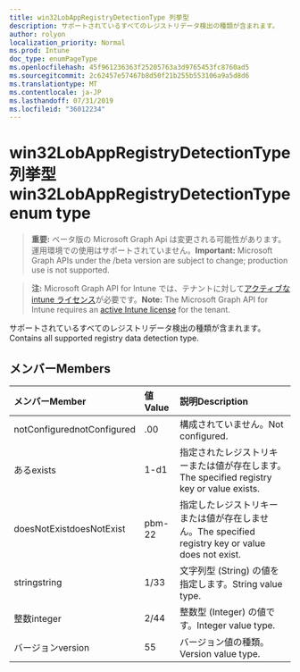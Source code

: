 ```yaml
---
title: win32LobAppRegistryDetectionType 列挙型
description: サポートされているすべてのレジストリデータ検出の種類が含まれます。
author: rolyon
localization_priority: Normal
ms.prod: Intune
doc_type: enumPageType
ms.openlocfilehash: 45f961236363f25205763a3d9765453fc8760ad5
ms.sourcegitcommit: 2c62457e57467b8d50f21b255b553106a9a5d8d6
ms.translationtype: MT
ms.contentlocale: ja-JP
ms.lasthandoff: 07/31/2019
ms.locfileid: "36012234"
---
```

# <a name="win32lobappregistrydetectiontype-enum-type"></a><span data-ttu-id="a50b7-103">win32LobAppRegistryDetectionType 列挙型</span><span class="sxs-lookup"><span data-stu-id="a50b7-103">win32LobAppRegistryDetectionType enum type</span></span>

> <span data-ttu-id="a50b7-104">**重要:** ベータ版の Microsoft Graph Api は変更される可能性があります。運用環境での使用はサポートされていません。</span><span class="sxs-lookup"><span data-stu-id="a50b7-104">**Important:** Microsoft Graph APIs under the /beta version are subject to change; production use is not supported.</span></span>

> <span data-ttu-id="a50b7-105">**注:** Microsoft Graph API for Intune では、テナントに対して[アクティブな intune ライセンス](https://go.microsoft.com/fwlink/?linkid=839381)が必要です。</span><span class="sxs-lookup"><span data-stu-id="a50b7-105">**Note:** The Microsoft Graph API for Intune requires an [active Intune license](https://go.microsoft.com/fwlink/?linkid=839381) for the tenant.</span></span>

<span data-ttu-id="a50b7-106">サポートされているすべてのレジストリデータ検出の種類が含まれます。</span><span class="sxs-lookup"><span data-stu-id="a50b7-106">Contains all supported registry data detection type.</span></span>

## <a name="members"></a><span data-ttu-id="a50b7-107">メンバー</span><span class="sxs-lookup"><span data-stu-id="a50b7-107">Members</span></span>
|<span data-ttu-id="a50b7-108">メンバー</span><span class="sxs-lookup"><span data-stu-id="a50b7-108">Member</span></span>|<span data-ttu-id="a50b7-109">値</span><span class="sxs-lookup"><span data-stu-id="a50b7-109">Value</span></span>|<span data-ttu-id="a50b7-110">説明</span><span class="sxs-lookup"><span data-stu-id="a50b7-110">Description</span></span>|
|:---|:---|:---|
|<span data-ttu-id="a50b7-111">notConfigured</span><span class="sxs-lookup"><span data-stu-id="a50b7-111">notConfigured</span></span>|<span data-ttu-id="a50b7-112">.0</span><span class="sxs-lookup"><span data-stu-id="a50b7-112">0</span></span>|<span data-ttu-id="a50b7-113">構成されていません。</span><span class="sxs-lookup"><span data-stu-id="a50b7-113">Not configured.</span></span>|
|<span data-ttu-id="a50b7-114">ある</span><span class="sxs-lookup"><span data-stu-id="a50b7-114">exists</span></span>|<span data-ttu-id="a50b7-115">1-d</span><span class="sxs-lookup"><span data-stu-id="a50b7-115">1</span></span>|<span data-ttu-id="a50b7-116">指定されたレジストリキーまたは値が存在します。</span><span class="sxs-lookup"><span data-stu-id="a50b7-116">The specified registry key or value exists.</span></span>|
|<span data-ttu-id="a50b7-117">doesNotExist</span><span class="sxs-lookup"><span data-stu-id="a50b7-117">doesNotExist</span></span>|<span data-ttu-id="a50b7-118">pbm-2</span><span class="sxs-lookup"><span data-stu-id="a50b7-118">2</span></span>|<span data-ttu-id="a50b7-119">指定したレジストリキーまたは値が存在しません。</span><span class="sxs-lookup"><span data-stu-id="a50b7-119">The specified registry key or value does not exist.</span></span>|
|<span data-ttu-id="a50b7-120">string</span><span class="sxs-lookup"><span data-stu-id="a50b7-120">string</span></span>|<span data-ttu-id="a50b7-121">1/3</span><span class="sxs-lookup"><span data-stu-id="a50b7-121">3</span></span>|<span data-ttu-id="a50b7-122">文字列型 (String) の値を指定します。</span><span class="sxs-lookup"><span data-stu-id="a50b7-122">String value type.</span></span>|
|<span data-ttu-id="a50b7-123">整数</span><span class="sxs-lookup"><span data-stu-id="a50b7-123">integer</span></span>|<span data-ttu-id="a50b7-124">2/4</span><span class="sxs-lookup"><span data-stu-id="a50b7-124">4</span></span>|<span data-ttu-id="a50b7-125">整数型 (Integer) の値です。</span><span class="sxs-lookup"><span data-stu-id="a50b7-125">Integer value type.</span></span>|
|<span data-ttu-id="a50b7-126">バージョン</span><span class="sxs-lookup"><span data-stu-id="a50b7-126">version</span></span>|<span data-ttu-id="a50b7-127">5</span><span class="sxs-lookup"><span data-stu-id="a50b7-127">5</span></span>|<span data-ttu-id="a50b7-128">バージョン値の種類。</span><span class="sxs-lookup"><span data-stu-id="a50b7-128">Version value type.</span></span>|





